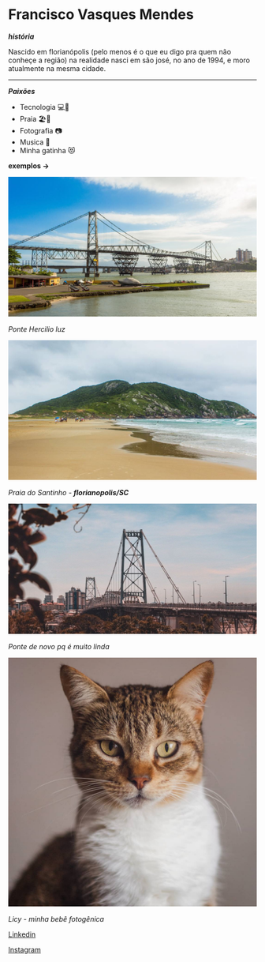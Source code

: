 # Francisco Vasques Mendes

***história***

Nascido em florianópolis (pelo menos é o que eu digo pra quem não conheçe a região) na realidade nasci em são josé, no ano de 1994, e moro atualmente na mesma cidade. 

****

***Paixões***

- Tecnologia 💻📱
- Praia 🏖️🌊
- Fotografia 📷
- Musica 🎸
- Minha gatinha 😻

**exemplos ->**

![ponte-hercilio-luz](/imgs/28157107_2080480462188778_292826914576400384_n.jpg)

*Ponte Hercilio luz*

![praia-do-santinho](/imgs/28435720_201349103783371_7365396552136785920_n.jpg)

*Praia do Santinho - **florianopolis/SC***

![ponte-hercilio-luz1](/imgs/80858285_169562754251758_1460729526920365711_n.jpg)

*Ponte de novo pq é muito linda*

![minha-gata](/imgs/70589232_217239155926544_6365509744155524653_n.jpg)

*Licy - minha bebê fotogênica*

[Linkedin](https://www.linkedin.com/in/francisco-vasques-mendes/)

[Instagram](https://www.instagram.com/franciscovasquesmendes/)